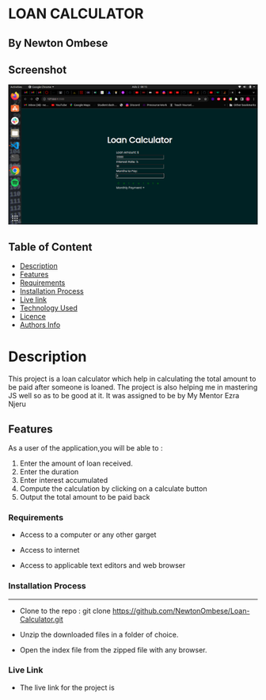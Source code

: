 # LOAN CALCULATOR

## By Newton Ombese

## Screenshot
![image](./assets/img/Screenshot%20from%202022-07-02%2008-15-42.png)

## Table of Content
- [Description](#description)
- [Features](#features)
- [Requirements](#requirements)
- [Installation Process](#installation-Process)
- [Live link](#Live-Link)
- [Technology Used](#technology-Used)
- [Licence](#licence)
- [Authors Info](#Authors-info)

# Description
<p>This project is a loan calculator which help in calculating the total amount to be paid after someone is loaned. The project is also helping me in mastering JS well so as to be good at it. It was assigned to be by My Mentor Ezra Njeru</p>

## Features

As a user of the application,you will be able to :

1. Enter the amount of loan received.
2. Enter the duration 
3. Enter interest accumulated
4. Compute the calculation by clicking on a calculate button
5. Output the total amount to be paid back

###  Requirements

 * Access to  a computer or any other garget

 * Access to internet

 * Access to applicable text editors and web browser

 ### Installation Process

 ****  
* Clone to the repo : git clone https://github.com/NewtonOmbese/Loan-Calculator.git

* Unzip the downloaded files in a folder of choice.

* Open the index file from the zipped file with any browser.

### Live Link
* The live link for the project is 